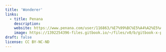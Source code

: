 ```yaml
---
title: 'Wonderer'
links:
  - title: Penana
    description: 
    website: https://www.penana.com/user/116863/%E7%99%BC%E5%A4%A2%E5%AE%B6
    image: https://1392254396-files.gitbook.io/~/files/v0/b/gitbook-x-prod.appspot.com/o/spaces%2FdCvq4A3Z8GBtJkq79Hxy%2Fuploads%2FEGCRo9jn4Gdd32mUrfvF%2Flogo_new.svg?alt=media&token=0ece9bc4-9cec-42c9-9317-a1dc23804262
draft: false	
license: CC BY-NC-ND
---
```

